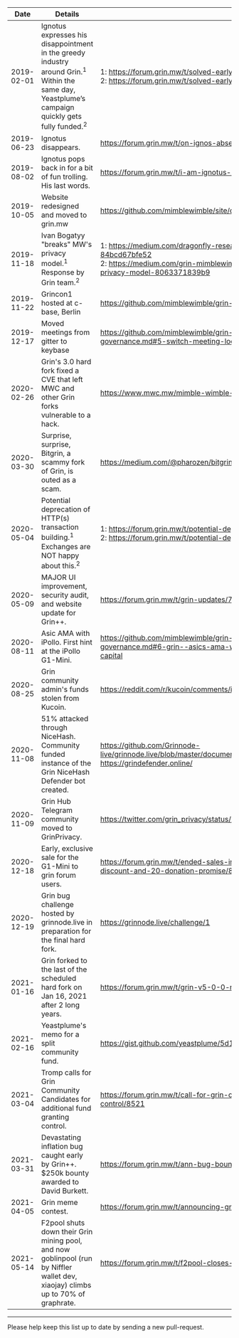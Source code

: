 | Date       | Details                                                                                                                                                                | References                                                                                                                                                                                                       |
|------------|------------------------------------------------------------------------------------------------------------------------------------------------------------------------|------------------------------------------------------------------------------------------------------------------------------------------------------------------------------------------------------------------|
| 2019-02-01 | Ignotus expresses his disappointment in the greedy industry around Grin.<sup>1</sup> Within the same day, Yeastplume’s campaign quickly gets fully funded.<sup>2</sup> | 1: https://forum.grin.mw/t/solved-early-disappointments/3682<br> 2: https://forum.grin.mw/t/solved-early-disappointments/3682/54                                                                                 |
| 2019-06-23 | Ignotus disappears.                                                                                                                                                    | https://forum.grin.mw/t/on-ignos-absence/5301                                                                                                                                                                    |
| 2019-08-02 | Ignotus pops back in for a bit of fun trolling. His last words.                                                                                                        | https://forum.grin.mw/t/i-am-ignotus-in-dedication-to-ignotus-peverell/5676/18                                                                                                                                   |
| 2019-10-05 | Website redesigned and moved to grin.mw                                                                                                                                | https://github.com/mimblewimble/site/commit/d0ef84efb081176a5826b6d1d9f133c0f378b457                                                                                                                             |
| 2019-11-18 | Ivan Bogatyy "breaks" MW's privacy model.<sup>1</sup> Response by Grin team.<sup>2</sup>                                                                               | 1: https://medium.com/dragonfly-research/breaking-mimblewimble-privacy-model-84bcd67bfe52 <br>2: https://medium.com/grin-mimblewimble/factual-inaccuracies-of-breaking-mimblewimbles-privacy-model-8063371839b9  |
| 2019-11-22 | Grincon1 hosted at c-base, Berlin                                                                                                                                      | https://github.com/mimblewimble/grin-pm#grincon1                                                                                                                                                                 |
| 2019-12-17 | Moved meetings from gitter to keybase                                                                                                                                  | https://github.com/mimblewimble/grin-pm/blob/master/notes/20191217-meeting-governance.md#5-switch-meeting-location-from-gitter-to-keybase                                                                        |
| 2020-02-26 | Grin's 3.0 hard fork fixed a CVE that left MWC and other Grin forks vulnerable to a hack.                                                                              | https://www.mwc.mw/mimble-wimble-coin-articles/hotbit-update                                                                                                                                                     |
| 2020-03-30 | Surprise, surprise, Bitgrin, a scammy fork of Grin, is outed as a scam.                                                                                                | https://medium.com/@pharozen/bitgrin-xbg-just-scammed-you-f856d44a19c9                                                                                                                                           |
| 2020-05-04 | Potential deprecation of HTTP(s) transaction building.<sup>1</sup> Exchanges are NOT happy about this.<sup>2</sup>                                                     | 1: https://forum.grin.mw/t/potential-deprecation-of-http-s-transaction-building/7297<br> 2: https://forum.grin.mw/t/potential-deprecation-of-http-s-transaction-building/7297/3                                  |
| 2020-05-09 | MAJOR UI improvement, security audit, and website update for Grin++.                                                                                                   | https://forum.grin.mw/t/grin-updates/7314                                                                                                                                                                        |
| 2020-08-11 | Asic AMA with iPollo. First hint at the iPollo G1-Mini.                                                                                                                | https://github.com/mimblewimble/grin-pm/blob/master/notes/20200811-meeting-governance.md#6-grin--asics-ama-with-thomas-and-kevin-from-vidtoo--canaan--bitrise-capital                                            |
| 2020-08-25 | Grin community admin's funds stolen from Kucoin.                                                                                                                       | https://reddit.com/r/kucoin/comments/ih5res/kucoin_account_hacked/                                                                                                                                               |
| 2020-11-08 | 51% attacked through NiceHash. Community funded instance of the Grin NiceHash Defender bot created.                                                                    | https://github.com/Grinnode-live/grinnode.live/blob/master/documentation/attacks/2020_11_reorg-51-percent.md https://grindefender.online/                                                                        |
| 2020-11-09 | Grin Hub Telegram community moved to GrinPrivacy.                                                                                                                      | https://twitter.com/grin_privacy/status/1325616441719054336                                                                                                                                                      |
| 2020-12-18 | Early, exclusive sale for the G1-Mini to grin forum users.                                                                                                             | https://forum.grin.mw/t/ended-sales-in-forum-for-ipollo-g1-mini-miner-with-exclusive-discount-and-20-donation-promise/8089                                                                                       |
| 2020-12-19 | Grin bug challenge hosted by grinnode.live in preparation for the final hard fork.                                                                                     | https://grinnode.live/challenge/1                                                                                                                                                                                |
| 2021-01-16 | Grin forked to the last of the scheduled hard fork on Jan 16, 2021 after 2 long years.                                                                                 | https://forum.grin.mw/t/grin-v5-0-0-network-upgrade-hard-fork-4-january-2021/7895                                                                                                                                |
| 2021-02-16 | Yeastplume's memo for a split community fund.                                                                                                                          | https://gist.github.com/yeastplume/5d1913c7dc40c40f409ffcfe8fa9b094                                                                                                                                              |
| 2021-03-04 | Tromp calls for Grin Community Candidates for additional fund granting control.                                                                                        | https://forum.grin.mw/t/call-for-grin-community-candidates-for-additional-fund-granting-control/8521                                                                                                             |
| 2021-03-31 | Devastating inflation bug caught early by Grin++. $250k bounty awarded to David Burkett.                                                                               | https://forum.grin.mw/t/ann-bug-bounty-awarded-to-david-burkett-grin/8672                                                                                                                                        |
| 2021-04-05 | Grin meme contest.                                                                                                                                                     | https://forum.grin.mw/t/announcing-grin-it-to-win-it-best-meme-bounty/8701                                                                                                                                       |
| 2021-05-14 | F2pool shuts down their Grin mining pool, and now goblinpool (run by Niffler wallet dev, xiaojay) climbs up to 70% of graphrate.                                       | https://forum.grin.mw/t/f2pool-closes-goblinpool-already-has-70-of-graphrate/8898                                                                                                                                |
<hr>

Please help keep this list up to date by sending a new pull-request.
